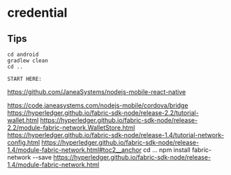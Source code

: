 # credential

## Tips
```
cd android
gradlew clean
cd ..
```
```
START HERE:
```
https://github.com/JaneaSystems/nodejs-mobile-react-native

https://code.janeasystems.com/nodejs-mobile/cordova/bridge
https://hyperledger.github.io/fabric-sdk-node/release-2.2/tutorial-wallet.html
https://hyperledger.github.io/fabric-sdk-node/release-2.2/module-fabric-network.WalletStore.html
https://hyperledger.github.io/fabric-sdk-node/release-1.4/tutorial-network-config.html
https://hyperledger.github.io/fabric-sdk-node/release-1.4/module-fabric-network.html#toc2__anchor
cd ...
npm install fabric-network --save
https://hyperledger.github.io/fabric-sdk-node/release-1.4/module-fabric-network.html
```